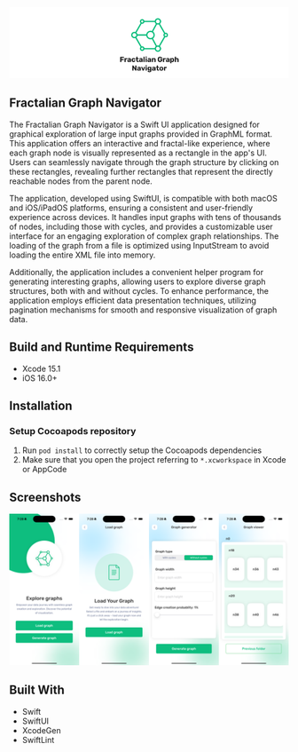 ![](READMEAssets/logo.png)

## Fractalian Graph Navigator

The Fractalian Graph Navigator is a Swift UI application designed for graphical exploration of large input graphs provided in GraphML format. This application offers an interactive and fractal-like experience, where each graph node is visually represented as a rectangle in the app's UI. Users can seamlessly navigate through the graph structure by clicking on these rectangles, revealing further rectangles that represent the directly reachable nodes from the parent node.

The application, developed using SwiftUI, is compatible with both macOS and iOS/iPadOS platforms, ensuring a consistent and user-friendly experience across devices. It handles input graphs with tens of thousands of nodes, including those with cycles, and provides a customizable user interface for an engaging exploration of complex graph relationships. The loading of the graph from a file is optimized using InputStream to avoid loading the entire XML file into memory.

Additionally, the application includes a convenient helper program for generating interesting graphs, allowing users to explore diverse graph structures, both with and without cycles. To enhance performance, the application employs efficient data presentation techniques, utilizing pagination mechanisms for smooth and responsive visualization of graph data.

## Build and Runtime Requirements
+ Xcode 15.1
+ iOS 16.0+

## Installation

### Setup Cocoapods repository

1. Run `pod install` to correctly setup the Cocoapods dependencies
2. Make sure that you open the project referring to  `*.xcworkspace` in Xcode or AppCode

## Screenshots

![](READMEAssets/screenshots.png)

## Built With

* Swift
* SwiftUI
* XcodeGen
* SwiftLint